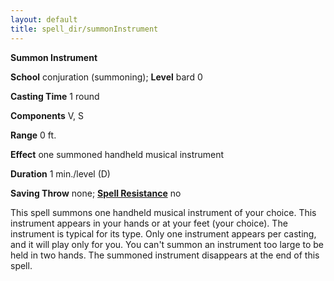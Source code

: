 ```yaml
---
layout: default
title: spell_dir/summonInstrument
---
```

 **Summon Instrument**

**School** conjuration (summoning); **Level** bard 0

**Casting Time** 1 round

**Components** V, S

**Range** 0 ft.

**Effect** one summoned handheld musical instrument

**Duration** 1 min./level (D)

**Saving Throw** none; **[Spell Resistance](../glossary#_spell-resistance)** no

This spell summons one handheld musical instrument of your choice. This instrument appears in your hands or at your feet (your choice). The instrument is typical for its type. Only one instrument appears per casting, and it will play only for you. You can't summon an instrument too large to be held in two hands. The summoned instrument disappears at the end of this spell.

